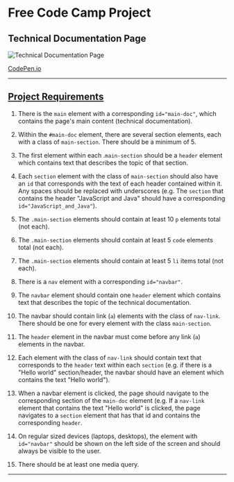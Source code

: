 # Free Code Camp Project
## Technical Documentation Page

![Technical Documentation Page](README/FCC%20Technical%20Documentation%20Page.gif)

[CodePen.io](https://codepen.io/careychua/pen/LYpJwNV)

---

## [Project Requirements](https://www.freecodecamp.org/learn/responsive-web-design/responsive-web-design-projects/build-a-technical-documentation-page)
1. There is the ```main``` element with a corresponding ```id="main-doc"```, which contains the page's main content (technical documentation).

2. Within the ```#main-doc``` element, there are several section elements, each with a class of ```main-section```. There should be a minimum of 5.
   
3. The first element within each .```main-section``` should be a ```header``` element which contains text that describes the topic of that section.
   
4. Each ```section``` element with the class of ```main-section``` should also have an ```id``` that corresponds with the text of each header contained within it. Any spaces should be replaced with underscores (e.g. The ```section``` that contains the header "JavaScript and Java" should have a corresponding ```id="JavaScript_and_Java"```).
   
5. The ```.main-section``` elements should contain at least 10 ```p``` elements total (not each).
   
6. The ```.main-section``` elements should contain at least 5 ```code``` elements total (not each).
   
7. The ```.main-section``` elements should contain at least 5 ```li``` items total (not each).
   
8. There is a ```nav``` element with a corresponding ```id="navbar"```.
   
9. The ```navbar``` element should contain one ```header``` element which contains text that describes the topic of the technical documentation.
    
10. The navbar should contain link (```a```) elements with the class of ```nav-link```. There should be one for every element with the class ```main-section```.
    
11. The ```header``` element in the navbar must come before any link (```a```) elements in the navbar.
    
12. Each element with the class of ```nav-link``` should contain text that corresponds to the ```header``` text within each ```section``` (e.g. if there is a "Hello world" section/header, the navbar should have an element which contains the text "Hello world").
    
13. When a navbar element is clicked, the page should navigate to the corresponding section of the ```main-doc``` element (e.g. If a ```nav-link``` element that contains the text "Hello world" is clicked, the page navigates to a ```section``` element that has that id and contains the corresponding ```header```.
    
14. On regular sized devices (laptops, desktops), the element with ```id="navbar"``` should be shown on the left side of the screen and should always be visible to the user.

15. There should be at least one media query.

---